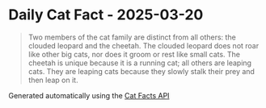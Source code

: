 # Daily Cat Fact - 2025-03-20

> Two members of the cat family are distinct from all others: the clouded leopard and the cheetah. The clouded leopard does not roar like other big cats, nor does it groom or rest like small cats. The cheetah is unique because it is a running cat; all others are leaping cats. They are leaping cats because they slowly stalk their prey and then leap on it.

Generated automatically using the [Cat Facts API](https://catfact.ninja)
